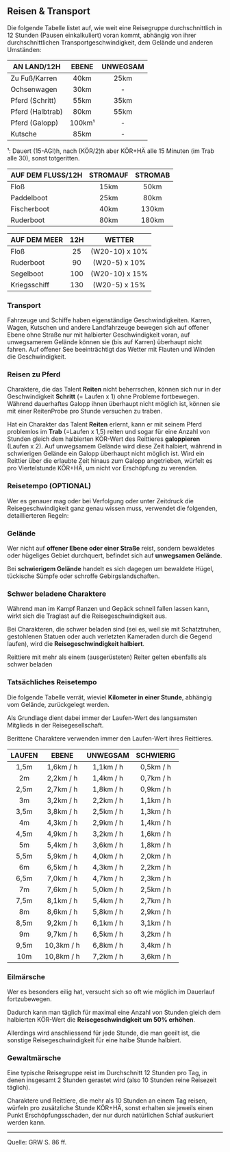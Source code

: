 ## Reisen & Transport

Die folgende Tabelle listet auf, wie weit eine Reisegruppe durchschnittlich in 12 Stunden (Pausen einkalkuliert) voran kommt, abhängig von ihrer durchschnittlichen Transportgeschwindigkeit, dem Gelände und anderen Umständen:

| AN LAND/12H      |  EBENE  | UNWEGSAM |
| ---------------- | :-----: | :------: |
| Zu Fuß/Karren    |  40km   |   25km   |
| Ochsenwagen      |  30km   |    -     |
| Pferd (Schritt)  |  55km   |   35km   |
| Pferd (Halbtrab) |  80km   |   55km   |
| Pferd (Galopp)   | 100km¹ |    -     |
| Kutsche          |  85km   |    -     |

¹: Dauert (15-AGI)h, nach (KÖR/2)h aber KÖR+HÄ alle 15 Minuten (im Trab alle 30), sonst totgeritten.

| AUF DEM FLUSS/12H | STROMAUF | STROMAB |
| ----------------- | :------: | :-----: |
| Floß              |   15km   |  50km   |
| Paddelboot        |   25km   |  80km   |
| Fischerboot       |   40km   |  130km  |
| Ruderboot         |   80km   |  180km  |

| AUF DEM MEER | 12H |     WETTER     |
| ------------ | :-: | :------------: |
| Floß         | 25  | (W20-10) x 10% |
| Ruderboot    | 90  | (W20-5) x 10%  |
| Segelboot    | 100 | (W20-10) x 15% |
| Kriegsschiff | 130 | (W20-5) x 15%  |

### Transport

Fahrzeuge und Schiffe haben eigenständige Geschwindigkeiten. Karren, Wagen, Kutschen und andere Landfahrzeuge bewegen sich auf offener Ebene ohne Straße nur mit halbierter Geschwindigkeit voran, auf unwegsamerem Gelände können sie (bis auf Karren) überhaupt nicht fahren. Auf offener See beeinträchtigt das Wetter mit Flauten und Winden die Geschwindigkeit.

### Reisen zu Pferd

Charaktere, die das Talent **Reiten** nicht beherrschen, können sich nur in der Geschwindigkeit **Schritt** (= Laufen x 1) ohne Probleme fortbewegen. Während dauerhaftes Galopp ihnen überhaupt nicht möglich ist, können sie mit einer ReitenProbe pro Stunde versuchen zu traben.

Hat ein Charakter das Talent **Reiten** erlernt, kann er mit seinem Pferd problemlos im **Trab** (=Laufen x 1,5) reiten und sogar für eine Anzahl von Stunden gleich dem halbierten KÖR-Wert des Reittieres **galoppieren** (Laufen x 2). Auf unwegsamem Gelände wird diese Zeit halbiert, während in schwierigen Gelände ein Galopp überhaupt nicht möglich ist. Wird ein Reittier über die erlaubte Zeit hinaus zum Galopp angetrieben, würfelt es pro Viertelstunde KÖR+HÄ, um nicht vor Erschöpfung zu verenden.

### Reisetempo (OPTIONAL)

Wer es genauer mag oder bei Verfolgung oder unter Zeitdruck die Reisegeschwindigkeit ganz genau wissen muss, verwendet die folgenden, detaillierteren Regeln:

### Gelände

Wer nicht auf **offener Ebene oder einer Straße** reist, sondern bewaldetes oder hügeliges Gebiet durchquert, befindet sich auf **unwegsamen Gelände**.

Bei **schwierigem Gelände** handelt es sich dagegen um bewaldete Hügel, tückische Sümpfe oder schroffe Gebirgslandschaften.

### Schwer beladene Charaktere

Während man im Kampf Ranzen und Gepäck schnell fallen lassen kann, wirkt sich die Traglast auf die Reisegeschwindigkeit aus.

Bei Charakteren, die schwer beladen sind (sei es, weil sie mit Schatztruhen, gestohlenen Statuen oder auch verletzten Kameraden durch die Gegend laufen), wird die **Reisegeschwindigkeit halbiert**.

Reittiere mit mehr als einem (ausgerüsteten) Reiter gelten ebenfalls als schwer beladen

### Tatsächliches Reisetempo

Die folgende Tabelle verrät, wieviel **Kilometer in einer Stunde**, abhängig vom Gelände, zurückgelegt werden.

Als Grundlage dient dabei immer der Laufen-Wert des langsamsten Mitglieds in der Reisegesellschaft.

Berittene Charaktere verwenden immer den Laufen-Wert ihres Reittieres.

| LAUFEN |   EBENE    | UNWEGSAM  | SCHWIERIG |
| :----: | :--------: | :-------: | :-------: |
|  1,5m  | 1,6km / h  | 1,1km / h | 0,5km / h |
|   2m   | 2,2km / h  | 1,4km / h | 0,7km / h |
|  2,5m  | 2,7km / h  | 1,8km / h | 0,9km / h |
|   3m   | 3,2km / h  | 2,2km / h | 1,1km / h |
|  3,5m  | 3,8km / h  | 2,5km / h | 1,3km / h |
|   4m   | 4,3km / h  | 2,9km / h | 1,4km / h |
|  4,5m  | 4,9km / h  | 3,2km / h | 1,6km / h |
|   5m   | 5,4km / h  | 3,6km / h | 1,8km / h |
|  5,5m  | 5,9km / h  | 4,0km / h | 2,0km / h |
|   6m   | 6,5km / h  | 4,3km / h | 2,2km / h |
|  6,5m  | 7,0km / h  | 4,7km / h | 2,3km / h |
|   7m   | 7,6km / h  | 5,0km / h | 2,5km / h |
|  7,5m  | 8,1km / h  | 5,4km / h | 2,7km / h |
|   8m   | 8,6km / h  | 5,8km / h | 2,9km / h |
|  8,5m  | 9,2km / h  | 6,1km / h | 3,1km / h |
|   9m   | 9,7km / h  | 6,5km / h | 3,2km / h |
|  9,5m  | 10,3km / h | 6,8km / h | 3,4km / h |
|  10m   | 10,8km / h | 7,2km / h | 3,6km / h |

### Eilmärsche

Wer es besonders eilig hat, versucht sich so oft wie möglich im Dauerlauf fortzubewegen.

Dadurch kann man täglich für maximal eine Anzahl von Stunden gleich dem halbierten KÖR-Wert die **Reisegeschwindigkeit um 50% erhöhen**.

Allerdings wird anschliessend für jede Stunde, die man geeilt ist, die sonstige Reisegeschwindigkeit für eine halbe Stunde halbiert.

### Gewaltmärsche

Eine typische Reisegruppe reist im Durchschnitt 12 Stunden pro Tag, in denen insgesamt 2 Stunden gerastet wird (also 10 Stunden reine Reisezeit täglich).

Charaktere und Reittiere, die mehr als 10 Stunden an einem Tag reisen, würfeln pro zusätzliche Stunde KÖR+HÄ, sonst erhalten sie jeweils einen Punkt Erschöpfungsschaden, der nur durch natürlichen Schlaf auskuriert werden kann.

---

Quelle: GRW S. 86 ff.
